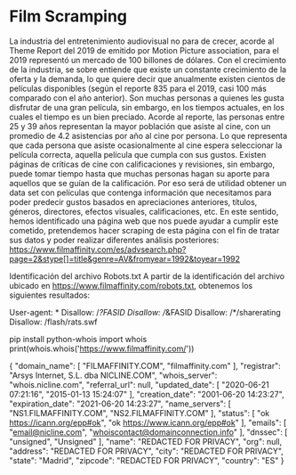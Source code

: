 # Film Scramping

La industria del entretenimiento audiovisual no para de crecer, acorde al Theme Report del 2019  de emitido por Motion Picture association, para el 2019 representó un mercado de 100 billones de dólares. Con el crecimiento de la industria, se sobre entiende que existe un constante crecimiento de la oferta y la demanda, lo que quiere decir que anualmente existen cientos de películas disponibles (según el reporte 835 para el 2019, casi 100 más comparado con el año anterior). Son muchas personas a quienes les gusta disfrutar de una gran película, sin embargo, en los tiempos actuales, en los cuales el tiempo es un bien preciado.
Acorde al reporte, las personas entre 25 y 39 años representan la mayor población que asiste al cine, con un promedio de 4.2 asistencias por año al cine por persona. Lo que representa que cada persona que asiste ocasionalmente al cine espera seleccionar la película correcta, aquella película que cumpla con sus gustos. Existen páginas de críticas de cine con calificaciones y revisiones, sin embargo, puede tomar tiempo hasta que muchas personas hagan su aporte para aquellos que se guían de la calificación.
Por eso será de utilidad obtener un data set con películas que contenga información que necesitamos para poder predecir gustos basados en apreciaciones anteriores, títulos, géneros, directores, efectos visuales, calificaciones, etc. 
En este sentido, hemos identificado una página web que nos puede ayudar a cumplir este cometido, pretendemos hacer scraping de esta página con el fin de tratar sus datos y poder realizar diferentes análisis posteriores:
https://www.filmaffinity.com/es/advsearch.php?page=2&stype[]=title&genre=AV&fromyear=1992&toyear=1992

Identificación del archivo Robots.txt
A partir de la identificación del archivo ubicado en https://www.filmaffinity.com/robots.txt, obtenemos los siguientes resultados:

User-agent: *
Disallow: /*?FASID
Disallow: /*&FASID
Disallow: /*/sharerating
Disallow: /flash/rats.swf

pip install python-whois
import whois 
print(whois.whois('https://www.filmaffinity.com/'))

{
  "domain_name": [
    "FILMAFFINITY.COM",
    "filmaffinity.com"
  ],
  "registrar": "Arsys Internet, S.L. dba NICLINE.COM",
  "whois_server": "whois.nicline.com",
  "referral_url": null,
  "updated_date": [
    "2020-06-21 07:21:16",
    "2015-01-13 15:24:07"
  ],
  "creation_date": "2001-06-20 14:23:27",
  "expiration_date": "2021-06-20 14:23:27",
  "name_servers": [
    "NS1.FILMAFFINITY.COM",
    "NS2.FILMAFFINITY.COM"
  ],
  "status": [
    "ok https://icann.org/epp#ok",
    "ok https://www.icann.org/epp#ok"
  ],
  "emails": [
    "email@nicline.com",
    "whoiscontact@domainconnection.info"
  ],
  "dnssec": [
    "unsigned",
    "Unsigned"
  ],
  "name": "REDACTED FOR PRIVACY",
  "org": null,
  "address": "REDACTED FOR PRIVACY",
  "city": "REDACTED FOR PRIVACY",
  "state": "Madrid",
  "zipcode": "REDACTED FOR PRIVACY",
  "country": "ES"
}
